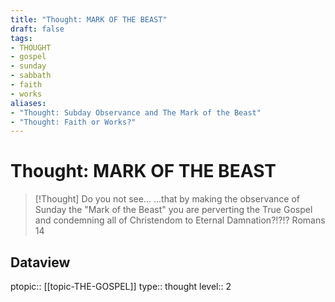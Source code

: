 ```yaml
---
title: "Thought: MARK OF THE BEAST"
draft: false
tags:
- THOUGHT
- gospel
- sunday
- sabbath
- faith
- works
aliases:
- "Thought: Subday Observance and The Mark of the Beast"
- "Thought: Faith or Works?"
---
```

# Thought: MARK OF THE BEAST
> [!Thought]
> Do you not see...
> ...that by making the observance of Sunday the "Mark of the Beast" you are perverting the True Gospel and condemning all of Christendom to Eternal Damnation?!?!?
> Romans 14

## Dataview
ptopic:: [[topic-THE-GOSPEL]]
type:: thought
level:: 2
